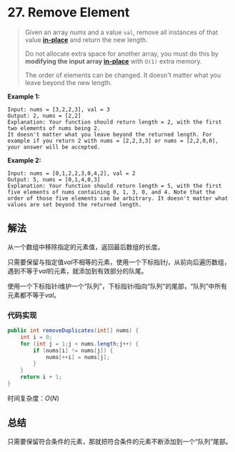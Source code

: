 # 27. Remove Element

> Given an array *nums* and a value `val`, remove all instances of that value [**in-place**](https://en.wikipedia.org/wiki/In-place_algorithm) and return the new length.
>
> Do not allocate extra space for another array, you must do this by **modifying the input array [in-place](https://en.wikipedia.org/wiki/In-place_algorithm)** with `O(1)` extra memory.
>
> The order of elements can be changed. It doesn't matter what you leave beyond the new length.

**Example 1:**

```
Input: nums = [3,2,2,3], val = 3
Output: 2, nums = [2,2]
Explanation: Your function should return length = 2, with the first two elements of nums being 2.
It doesn't matter what you leave beyond the returned length. For example if you return 2 with nums = [2,2,3,3] or nums = [2,2,0,0], your answer will be accepted.
```

**Example 2:**

```
Input: nums = [0,1,2,2,3,0,4,2], val = 2
Output: 5, nums = [0,1,4,0,3]
Explanation: Your function should return length = 5, with the first five elements of nums containing 0, 1, 3, 0, and 4. Note that the order of those five elements can be arbitrary. It doesn't matter what values are set beyond the returned length.
```

## 解法

从一个数组中移除指定的元素值，返回最后数组的长度。



只需要保留与指定值$val$不相等的元素，使用一个下标指针$j$，从前向后遍历数组，遇到不等于$val$的元素，就添加到有效部分的队尾。

使用一个下标指针$i$维护一个“队列”，下标指针$i$指向“队列”的尾部，“队列”中所有元素都不等于$val$。

### 代码实现

```java
public int removeDuplicates(int[] nums) {
    int i = 0;
    for (int j = 1;j < nums.length;j++) {
        if (nums[i] != nums[j]) {
            nums[++i] = nums[j];
        }
    }
    return i + 1;
}
```

时间复杂度：$O(N)$

## 总结

只需要保留符合条件的元素，那就把符合条件的元素不断添加到一个“队列”尾部。
